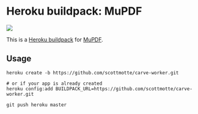# Heroku buildpack: MuPDF

![](https://raw.githubusercontent.com/scottmotte/heroku-buildpack-mupdf/master/heroku-buildpack-mupdf.jpg)

This is a [Heroku buildpack](http://devcenter.heroku.com/articles/buildpacks) for [MuPDF](http://www.mupdf.com/). 

## Usage

```
heroku create -b https://github.com/scottmotte/carve-worker.git

# or if your app is already created
heroku config:add BUILDPACK_URL=https://github.com/scottmotte/carve-worker.git

git push heroku master
```

